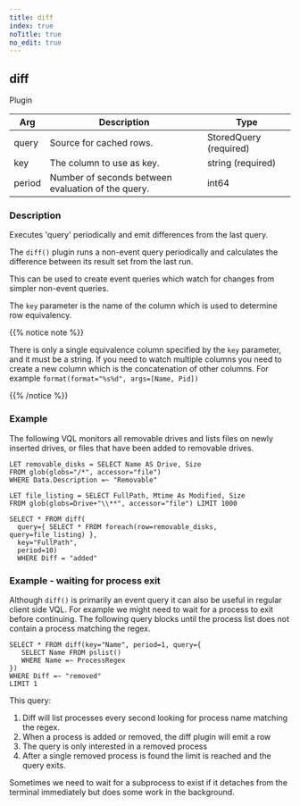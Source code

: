 ```yaml
---
title: diff
index: true
noTitle: true
no_edit: true
---
```




<div class="vql_item"></div>


## diff
<span class='vql_type label label-warning pull-right page-header'>Plugin</span>



<div class="vqlargs"></div>

Arg | Description | Type
----|-------------|-----
query|Source for cached rows.|StoredQuery (required)
key|The column to use as key.|string (required)
period|Number of seconds between evaluation of the query.|int64

### Description

Executes 'query' periodically and emit differences from the last query.

The `diff()` plugin runs a non-event query periodically and calculates
the difference between its result set from the last run.

This can be used to create event queries which watch for changes from
simpler non-event queries.

The `key` parameter is the name of the column which is used to
determine row equivalency.

{{% notice note %}}

There is only a single equivalence column specified by the `key`
parameter, and it must be a string. If you need to watch multiple
columns you need to create a new column which is the concatenation
of other columns. For example `format(format="%s%d", args=[Name,
Pid])`

{{% /notice %}}

### Example

The following VQL monitors all removable drives and lists files on
newly inserted drives, or files that have been added to removable
drives.

```vql
LET removable_disks = SELECT Name AS Drive, Size
FROM glob(globs="/*", accessor="file")
WHERE Data.Description =~ "Removable"

LET file_listing = SELECT FullPath, Mtime As Modified, Size
FROM glob(globs=Drive+"\\**", accessor="file") LIMIT 1000

SELECT * FROM diff(
  query={ SELECT * FROM foreach(row=removable_disks, query=file_listing) },
  key="FullPath",
  period=10)
  WHERE Diff = "added"
```

### Example - waiting for process exit

Although `diff()` is primarily an event query it can also be
useful in regular client side VQL. For example we might need to
wait for a process to exit before continuing. The following query
blocks until the process list does not contain a process matching
the regex.

```vql
SELECT * FROM diff(key="Name", period=1, query={
   SELECT Name FROM pslist()
   WHERE Name =~ ProcessRegex
})
WHERE Diff =~ "removed"
LIMIT 1
```

This query:

1. Diff will list processes every second looking for process name
   matching the regex.
2. When a process is added or removed, the diff plugin will emit a
   row
3. The query is only interested in a removed process
4. After a single removed process is found the limit is reached
   and the query exits.

Sometimes we need to wait for a subprocess to exist if it detaches
from the terminal immediately but does some work in the background.


